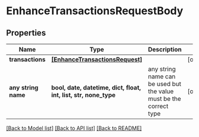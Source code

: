 # EnhanceTransactionsRequestBody


## Properties
Name | Type | Description | Notes
------------ | ------------- | ------------- | -------------
**transactions** | [**[EnhanceTransactionsRequest]**](EnhanceTransactionsRequest.md) |  | [optional] 
**any string name** | **bool, date, datetime, dict, float, int, list, str, none_type** | any string name can be used but the value must be the correct type | [optional]

[[Back to Model list]](../README.md#documentation-for-models) [[Back to API list]](../README.md#documentation-for-api-endpoints) [[Back to README]](../README.md)


